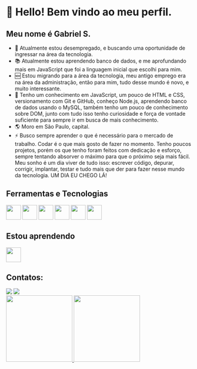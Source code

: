 # 👋 Hello! Bem vindo ao meu perfil.
## Meu nome é Gabriel S.

- 💼 Atualmente estou desempregado, e buscando uma oportunidade de ingressar na área da tecnologia.
- 📚 Atualmente estou aprendendo banco de dados, e me aprofundando mais em JavaScript que foi a linguagem inicial que escolhi para mim.
- 🆕 Estou migrando para a área da tecnologia, meu antigo emprego era na área da administração, então para mim, tudo desse mundo é novo, e muito interessante.
- 📖 Tenho um conhecimento em JavaScript, um pouco de HTML e CSS, versionamento com Git e GitHub, conheço Node.js, aprendendo banco de dados usando o MySQL, também tenho um pouco de conhecimento sobre DOM, junto com tudo isso tenho curiosidade e força de vontade suficiente para sempre ir em busca de mais conhecimento.
- 🌎 Moro em São Paulo, capital. 
- ⚡ Busco sempre aprender o que é necessário para o mercado de trabalho. Codar é o que mais gosto de fazer no momento. Tenho poucos projetos, porém os que tenho foram feitos com dedicação e esforço, sempre tentando absorver o máximo para que o próximo seja mais fácil. Meu sonho é um dia viver de tudo isso: escrever código, depurar, corrigir, implantar, testar e tudo mais que der para fazer nesse mundo da tecnologia. UM DIA EU CHEGO LÁ!


## Ferramentas e Tecnologias
<img loading="lazy" src="https://cdn.jsdelivr.net/gh/devicons/devicon@latest/icons/git/git-original.svg" width="40" height="40"/> <img loading="lazy" src="https://cdn.jsdelivr.net/gh/devicons/devicon@latest/icons/github/github-original-wordmark.svg" width="40" height="40"/> <img loading="lazy" src="https://cdn.jsdelivr.net/gh/devicons/devicon@latest/icons/javascript/javascript-original.svg" width="40" height="40"/> <img loading="lazy" src="https://cdn.jsdelivr.net/gh/devicons/devicon@latest/icons/html5/html5-original.svg" width="40" height="40"/> <img loading="lazy" src="https://cdn.jsdelivr.net/gh/devicons/devicon@latest/icons/css3/css3-original.svg" width="40" height="40"/> <img loading="lazy" src="https://cdn.jsdelivr.net/gh/devicons/devicon@latest/icons/nodejs/nodejs-original-wordmark.svg" width="40" height="40"/>


## Estou aprendendo
<img loading="lazy" src="https://cdn.jsdelivr.net/gh/devicons/devicon@latest/icons/mysql/mysql-original.svg" width="40" height="40"/>


## Contatos:
<div>     
<a href = "mailto:gsg.gabrielsilva96@gmail.com" target="_blank"><img loading="lazy" src="https://img.shields.io/badge/Gmail-D14836?style=for-the-badge&logo=gmail&logoColor=white"></a>
<a href="https://www.linkedin.com/in/gabriel-silva-gomes-b3a944264/" target="_blank"><img loading="lazy" src="https://img.shields.io/badge/-LinkedIn-%230077B5?style=for-the-badge&logo=linkedin&logoColor=white"></a>         
</div>

<div>
<a href="https://github.com/GabrielSilvaG">
<img loading="lazy" height="180em" src="https://github-readme-stats.vercel.app/api/top-langs/?username=GabrielSilvaG&layout=compact&langs_count=7&theme=dracula"/>
<img loading="lazy" height="180em" src="https://github-readme-stats.vercel.app/api?username=GabrielSilvaG&show_icons=true&theme=dracula&include_all_commits=true&count_private=true"/>
</div>
          

          
          
          
          

<!--
**GabrielSilvaG/GabrielSilvaG** is a ✨ _special_ ✨ repository because its `README.md` (this file) appears on your GitHub profile.

Here are some ideas to get you started:

- 🔭 I’m currently working on ...
- 🌱 I’m currently learning ...
- 👯 I’m looking to collaborate on ...
- 🤔 I’m looking for help with ...
- 💬 Ask me about ...
- 📫 How to reach me: ...
- 😄 Pronouns: ...
- ⚡ Fun fact: ...
-->
